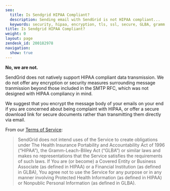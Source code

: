```yaml
---
seo:
  title: Is Sendgrid HIPAA Compliant?
  description: Sending email with SendGrid is not HIPAA compliant...
  keywords: security, hipaa, encryption, tls, ssl, secure, GLBA, gramm leach, bliley, act, health, law
title: Is Sendgrid HIPAA Compliant?
weight: 0
layout: page
zendesk_id: 200182978
navigation:
  show: true
---
```


 **No, we are not.**

SendGrid does not natively support HIPAA compliant data transmission. We do not offer any  encryption or security measures surrounding message tranmission beyond those included in the SMTP RFC, which was not designed with HIPAA compliancy in mind.

We suggest that you encrypt the message body of your emails on your end if you are concerned about being complaint with HIPAA, or offer a secure download link for secure documents rather than transmitting them directly via email.

From our [Terms of Service](https://sendgrid.com/policies/tos/): 

>SendGrid does not intend uses of the Service to create obligations under The Health Insurance Portability and Accountability Act of 1996 (“HIPAA”), the Gramm-Leach-Bliley Act (“GLBA”) or similar laws and makes no representations that the Service satisfies the requirements of such laws. If You are (or become) a Covered Entity or Business Associate (as defined in HIPAA) or a Financial Institution (as defined in GLBA), You agree not to use the Service for any purpose or in any manner involving Protected Health Information (as defined in HIPAA) or Nonpublic Personal Information (as defined in GLBA).
